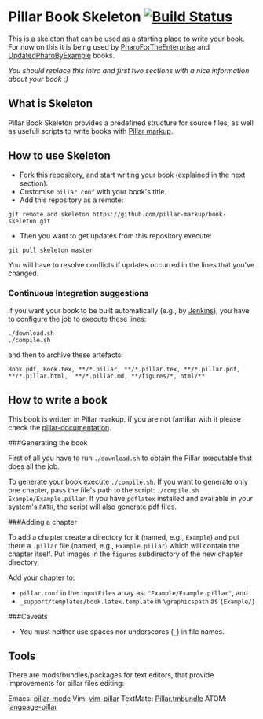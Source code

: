 Pillar Book Skeleton [![Build Status](https://travis-ci.org/pillar-markup/book-skeleton.svg?branch=master)](https://travis-ci.org/pillar-markup/book-skeleton)
====================

This is a skeleton that can be used as a starting place to write your book. For now on this it is being used by [PharoForTheEnterprise](https://github.com/SquareBracketAssociates/PharoForTheEnterprise-english) and [UpdatedPharoByExample](https://github.com/SquareBracketAssociates/UpdatedPharoByExample) books.

_You should replace this intro and first two sections with a nice information about your book :)_

What is Skeleton
----------------
Pillar Book Skeleton provides a predefined structure for source files, as well as usefull scripts to write books with [Pillar markup](https://github.com/pillar-markup).

How to use Skeleton
-------------------

* Fork this repository, and start writing your book (explained in the next section).
* Customise `pillar.conf` with your book's title.
* Add this repository as a remote:

```shell
git remote add skeleton https://github.com/pillar-markup/book-skeleton.git
```

* Then you want to get updates from this repository execute:

```shell
git pull skeleton master
```

You will have to resolve conflicts if updates occurred in the lines that you've changed.

### Continuous Integration suggestions

If you want your book to be built automatically (e.g., by [Jenkins](http://jenkins-ci.org/)), you have to configure the job to execute these lines:

    ./download.sh
    ./compile.sh

and then to archive these artefacts:

    Book.pdf, Book.tex, **/*.pillar, **/*.pillar.tex, **/*.pillar.pdf, **/*.pillar.html,  **/*.pillar.md, **/figures/*, html/**

<!--- SKELETON-SPECIFIC DATA ENDS HERE --->


How to write a book
-------------------

This book is written in Pillar markup. If you are not familiar with it please check the [pillar-documentation](https://github.com/pillar-markup/pillar-documentation).

###Generating the book

First of all you have to run `./download.sh` to obtain the Pillar executable that does all the job.

To generate your book execute `./compile.sh`. If you want to generate only one chapter, pass the file's path to the script: `./compile.sh Example/Example.pillar`. If you have `pdflatex` installed and available in your system's `PATH`, the script will also generate pdf files.

###Adding a chapter

To add a chapter create a directory for it (named, e.g., `Example`) and put there a `.pillar` file (named, e.g., `Example.pillar`) which will contain the chapter itself. Put images in the `figures` subdirectory of the new chapter directory.

Add your chapter to:

* `pillar.conf` in the `inputFiles` array as: `"Example/Example.pillar"`, and
* `_support/templates/book.latex.template` in `\graphicspath` as `{Example/}`

###Caveats

* You must neither use spaces nor underscores (`_`) in file names.

Tools
-----

There are mods/bundles/packages for text editors, that provide improvements for pillar files editing:

Emacs: [pillar-mode](https://github.com/pillar-markup/pillar-mode)
Vim: [vim-pillar](https://github.com/cdlm/vim-pillar)
TextMate: [Pillar.tmbundle](https://github.com/pillar-markup/Pillar.tmbundle)
ATOM: [language-pillar](https://github.com/pillar-markup/language-pillar)

